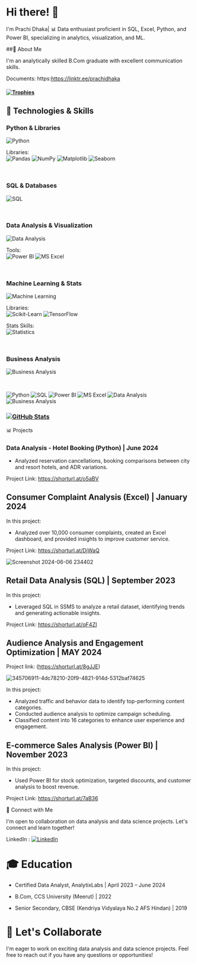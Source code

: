 #  Hi there! 👋

I'm Prachi Dhaka| 📊 Data enthusiast proficient in SQL, Excel, Python, and Power BI, specializing in analytics, visualization, and ML.

##🌱 About Me

I'm an analytically skilled B.Com graduate with excellent communication skills.

Documents: https:https://linktr.ee/prachidhaka

#### [![Trophies](https://github-profile-trophy.vercel.app/?username=prachidhaka&theme=flat)](https://github.com/ryo-ma/github-profile-trophy)

## 🚀 Technologies & Skills

### Python & Libraries

![Python](https://img.shields.io/badge/Python-Beginner-blue?style=for-the-badge&logo=python&logoColor=white)

Libraries:  
![Pandas](https://img.shields.io/badge/Pandas-Data%20Manipulation-green?style=flat-square&logo=pandas&logoColor=white)
![NumPy](https://img.shields.io/badge/NumPy-Scientific%20Computing-blue?style=flat-square&logo=numpy&logoColor=white)
![Matplotlib](https://img.shields.io/badge/Matplotlib-Data%20Visualization-red?style=flat-square&logo=plotly&logoColor=white)
![Seaborn](https://img.shields.io/badge/Seaborn-Statistical%20Plots-lightblue?style=flat-square&logo=plotly&logoColor=white)

<br>

### SQL & Databases

![SQL](https://img.shields.io/badge/SQL-MySQL-blue?style=for-the-badge&logo=mysql&logoColor=white)

<br>

### Data Analysis & Visualization

![Data Analysis](https://img.shields.io/badge/Data%20Analysis-Beginner-green?style=for-the-badge&logo=databricks&logoColor=white)

Tools:  
![Power BI](https://img.shields.io/badge/Power%20BI-Visual%20Analytics-orange?style=flat-square&logo=powerbi&logoColor=black)
![MS Excel](https://img.shields.io/badge/MS%20Excel-Data%20Analysis-green?style=flat-square&logo=microsoftexcel&logoColor=white)

<br>

### Machine Learning & Stats

![Machine Learning](https://img.shields.io/badge/Machine%20Learning-Beginner-blueviolet?style=for-the-badge&logo=scikitlearn&logoColor=white)

Libraries:  
![Scikit-Learn](https://img.shields.io/badge/Scikit--Learn-Beginner-orange?style=flat-square&logo=scikitlearn&logoColor=white)
![TensorFlow](https://img.shields.io/badge/TensorFlow-Beginner-orange?style=flat-square&logo=tensorflow&logoColor=white)

Stats Skills:  
![Statistics](https://img.shields.io/badge/Statistics-Beginner-lightgrey?style=flat-square)

<br>

### Business Analysis

![Business Analysis](https://img.shields.io/badge/Business%20Analysis-Beginner-yellow?style=for-the-badge&logo=microsoft-office&logoColor=white)

<br>

![Python](https://img.shields.io/badge/Python-Pandas%20%7C%20NumPy-blue)
![SQL](https://img.shields.io/badge/SQL-MySQL-blue)
![Power BI](https://img.shields.io/badge/Power%20BI-Visual%20Analytics-orange)
![MS Excel](https://img.shields.io/badge/MS%20Excel-Data%20Analysis-green)
![Data Analysis](https://img.shields.io/badge/Data%20Analysis-Analytical%20Insights-green)
![Business Analysis](https://img.shields.io/badge/Business%20Analysis-Strategic%20Insights-yellow)


### [![GitHub Stats](https://github-readme-stats.vercel.app/api?username=prachidhaka&show_icons=true&theme=tokyonight)](https://github.com/prachidhaka)


📊 Projects

### Data Analysis - Hotel Booking (Python) | June 2024

- Analyzed reservation cancellations, booking comparisons between city and resort hotels, and ADR variations.

Project Link: https://shorturl.at/o5aBV

## Consumer Complaint Analysis (Excel) | January 2024

In this project:
- Analyzed over 10,000 consumer complaints, created an Excel dashboard, and provided insights to improve customer service.

Project Link: https://shorturl.at/DjWaQ

![Screenshot 2024-06-06 234402](https://github.com/prachidhaka/prachidhaka/assets/100430962/b5fd13b6-da63-47ea-a35b-b5907ff7d216)


## Retail Data Analysis (SQL) | September 2023

In this project:
- Leveraged SQL in SSMS to analyze a retail dataset, identifying trends and generating actionable insights.

Project Link: https://shorturl.at/qF4ZI

## Audience Analysis and Engagement Optimization | MAY 2024

Project link: (https://shorturl.at/8gJJE)

![345706911-4dc78210-20f9-4821-914d-5312baf74625](https://github.com/prachidhaka/prachidhaka/assets/100430962/a5ce487f-ef7e-4ee6-97f7-8d3e14871ba3)


In this project:
- Analyzed traffic and behavior data to identify top-performing content categories.
- Conducted audience analysis to optimize campaign scheduling.
- Classified content into 16 categories to enhance user experience and engagement.

## E-commerce Sales Analysis (Power BI) | November 2023

In this project:
- Used Power BI for stock optimization, targeted discounts, and customer analysis to boost revenue.

Project Link: https://shorturl.at/7aB36

👯 Connect with Me

I'm open to collaboration on data analysis and data science projects. Let's connect and learn together!

LinkedIn : [![LinkedIn](https://img.shields.io/badge/LinkedIn-0077B5?style=for-the-badge&logo=linkedin&logoColor=white)](https://www.linkedin.com/in/prachi-dhaka-8921a81b2/)




# 🎓 Education

- Certified Data Analyst, AnalytixLabs | April 2023 – June 2024

- B.Com, CCS University (Meerut) | 2022
  
- Senior Secondary, CBSE (Kendriya Vidyalaya No.2 AFS Hindan) | 2019



# 🤝 Let's Collaborate

I'm eager to work on exciting data analysis and data science projects. Feel free to reach out if you have any questions or opportunities!




